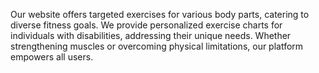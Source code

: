 
Our website offers targeted exercises for various body parts, catering to diverse fitness goals. We provide personalized exercise charts for individuals with disabilities, addressing their unique needs. Whether strengthening muscles or overcoming physical limitations, our platform empowers all users. 

